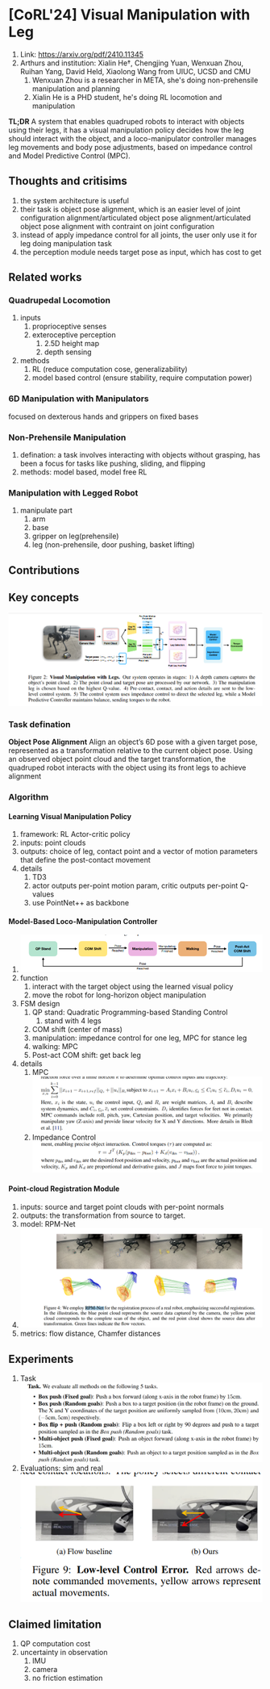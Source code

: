 # [CoRL'24] Visual Manipulation with Leg
1. Link: https://arxiv.org/pdf/2410.11345
2. Arthurs and institution: Xialin He†, Chengjing Yuan, Wenxuan Zhou, Ruihan Yang, David Held, Xiaolong Wang from UIUC, UCSD and CMU
   1. Wenxuan Zhou is a researcher in META, she's doing non-prehensile manipulation and planning
   2. Xialin He is a PHD student, he's doing RL locomotion and manipulation

**TL;DR**
A system that enables quadruped robots to interact with objects using their legs, it has a visual manipulation policy decides how the leg should interact with the object, and a loco-manipulator controller manages leg movements and body pose adjustments, based on impedance control and Model Predictive Control (MPC).

## Thoughts and critisims
1. the system architecture is useful
2. their task is object pose alignment, which is an easier level of joint configuration alignment/articulated object pose alignment/articulated object pose alignment with contraint on joint configuration
3. instead of apply impedance control for all joints, the user only use it for leg doing manipulation task
4. the perception module needs target pose as input, which has cost to get
## Related works
### Quadrupedal Locomotion
1. inputs
   1.  proprioceptive senses
   2.  exteroceptive perception
       1.  2.5D height map
       2.  depth sensing
2.  methods
    1.  RL (reduce computation cose, generalizability)
    2.  model based control (ensure stability, require computation power)
### 6D Manipulation with Manipulators
focused on dexterous hands and grippers on fixed bases
### Non-Prehensile Manipulation
1. defination: a task involves interacting with objects without grasping, has been a focus for tasks like pushing, sliding, and flipping
2. methods: model based, model free RL
### Manipulation with Legged Robot
1. manipulate part
   1. arm
   2. base
   3. gripper on leg(prehensile)
   4. leg (non-prehensile, door pushing, basket lifting)

## Contributions

## Key concepts
![alt text](image.png)
### Task defination
**Object Pose Alignment**
Align an object’s 6D pose with a given target pose, represented as a transformation relative to the current object pose. Using an observed object point cloud and the target transformation, the quadruped robot interacts with the object using its front legs to achieve alignment
### Algorithm
#### Learning Visual Manipulation Policy
1. framework: RL Actor-critic policy
2. inputs: point clouds
3. outputs: choice of leg, contact point and a vector of motion parameters that define the post-contact movement
4. details
   1. TD3
   2. actor outputs per-point motion param, critic outputs per-point Q-values
   3. use PointNet++ as backbone
#### Model-Based Loco-Manipulation Controller
1. ![alt text](image-1.png)
2. function
   1.  interact with the target object using the learned visual policy
   2.  move the robot for long-horizon object manipulation
3. FSM design
   1. QP stand: Quadratic Programming-based Standing Control
      1. stand with 4 legs
   2. COM shift (center of mass)
   3. manipulation: impedance control for one leg, MPC for stance leg
   4. walking: MPC
   5. Post-act COM shift: get back leg
4. details
   1. MPC![alt text](image-2.png)
   2. Impedance Control![alt text](image-3.png)

#### Point-cloud Registration Module
1. inputs: source and target point clouds with per-point normals
2. outputs: the transformation from source to target.
3. model: RPM-Net
4. ![alt text](image-4.png)
5. metrics: flow distance, Chamfer distances

## Experiments
1. Task
![alt text](image-5.png)
2. Evaluations: sim and real
   ![alt text](image-6.png)
## Claimed limitation
1. QP computation cost
2. uncertainty in observation
   1. IMU
   2. camera
   3. no friction estimation